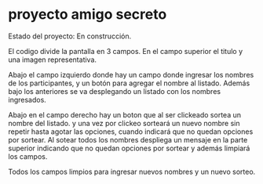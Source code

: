 <h1> proyecto amigo secreto </h1>

Estado del proyecto: En construcción.

El codigo divide la pantalla en 3 campos. 
En el campo superior el titulo y una imagen representativa.

Abajo el campo izquierdo donde hay un campo donde ingresar los nombres de los participantes, y un botón para agregar el nombre al listado.
Además bajo los anteriores se va desplegando un listado con los nombres ingresados.

Abajo en el campo derecho hay un boton que al ser clickeado sortea un nombre del listado. y una vez por clickeo sorteará un nuevo nombre sin repetir
hasta agotar las opciones, cuando indicará que no quedan opciones por sortear. Al sotear todos los nombres despliega un mensaje en la parte superior
indicando que no quedan opciones por sortear y además limpiará los campos.

Todos los campos limpios para ingresar nuevos nombres y un nuevo sorteo.
